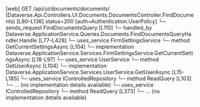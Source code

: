 [web] GET /api/ui/documents/documents/  (Dataverse.Api.Controllers.UI.Documents.DocumentsController.FindDocuments)  [L80–L136] status=200 [auth=Authentication.UserPolicy]
  └─ sends_request FindDocumentsQuery [L110]
    └─ handled_by Dataverse.ApplicationService.Queries.Documents.FindDocumentsQueryHandler.Handle [L77–L428]
      └─ uses_service FirmSettingsService
        └─ method GetCurrentSettingsAsync [L104]
          └─ implementation Dataverse.ApplicationService.Services.FirmSettingsService.GetCurrentSettingsAsync [L18-L97]
      └─ uses_service UserService
        └─ method GetUserAsync [L104]
          └─ implementation Dataverse.ApplicationService.Services.UserService.GetUserAsync [L15-L185]
      └─ uses_service IControlledRepository<Document>
        └─ method ReadQuery [L103]
          └─ ... (no implementation details available)
      └─ uses_service IControlledRepository<DocumentTag>
        └─ method ReadQuery [L373]
          └─ ... (no implementation details available)

